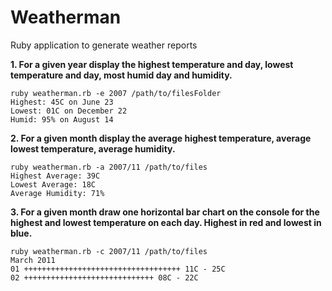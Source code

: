 # Weatherman
Ruby application to generate weather reports

**1. For a given year display the highest temperature and day, lowest temperature and day, most humid day and humidity.**
```
ruby weatherman.rb -e 2007 /path/to/filesFolder
Highest: 45C on June 23 
Lowest: 01C on December 22 
Humid: 95% on August 14
```

**2. For a given month display the average highest temperature, average lowest temperature, average humidity.**
```
ruby weatherman.rb -a 2007/11 /path/to/files
Highest Average: 39C 
Lowest Average: 18C 
Average Humidity: 71%
```

**3. For a given month draw one horizontal bar chart on the console for the highest and lowest temperature on each day. Highest in red and lowest in blue.**
```
ruby weatherman.rb -c 2007/11 /path/to/files
March 2011
01 +++++++++++++++++++++++++++++++++++ 11C - 25C 
02 +++++++++++++++++++++++++++++ 08C - 22C
```

